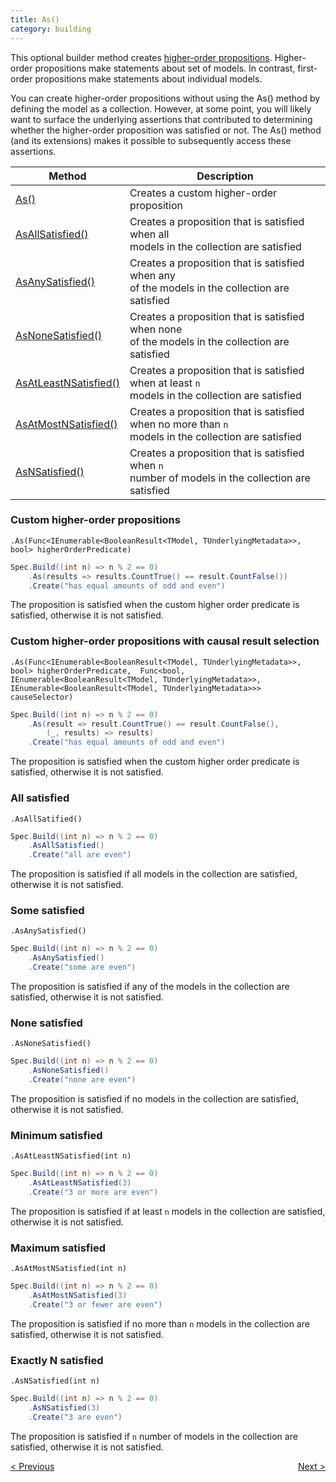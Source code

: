```yaml
---
title: As()
category: building
---
```

This optional builder method creates [higher-order propositions](https://en.wikipedia.org/wiki/Higher-order_logic).
Higher-order propositions make statements about set of models.
In contrast, first-order propositions make statements about individual models.

You can create higher-order propositions without using the As() method by defining the model as a collection.
However, at some point, you will likely want to surface the underlying assertions that contributed to determining 
whether the higher-order proposition was satisfied or not.
The As() method (and its extensions) makes it possible to subsequently access these assertions.

| Method                                               | Description                                                                                                |
|------------------------------------------------------|------------------------------------------------------------------------------------------------------------|
| [As()](./As.html#custom-higher-order-propositions)   | Creates a custom higher-order proposition                                                                  |
| [AsAllSatisfied()](./As.html#all-satisfied)          | Creates a proposition that is satisfied when all <br/> models in the collection are satisfied              |
| [AsAnySatisfied()](./As.html#some-satisfied)         | Creates a proposition that is satisfied when any <br/> of the models in the collection are satisfied       |
| [AsNoneSatisfied()](./As.html#none-satisfied)        | Creates a proposition that is satisfied when none <br/>of the models in the collection are satisfied       |
| [AsAtLeastNSatisfied()](./As.html#minimum-satisfied) | Creates a proposition that is satisfied when at least `n` <br/>models in the collection are satisfied      |
| [AsAtMostNSatisfied()](./As.html#maximum-satisfied)  | Creates a proposition that is satisfied when no more than `n` <br/> models in the collection are satisfied |
| [AsNSatisfied()](./As.html#n-satisfied)              | Creates a proposition that is satisfied when `n` <br/>number of models in the collection are satisfied          |


### Custom higher-order propositions
`.As(Func<IEnumerable<BooleanResult<TModel, TUnderlyingMetadata>>, bool> higherOrderPredicate)`

```csharp
Spec.Build((int n) => n % 2 == 0)
    .As(results => results.CountTrue() == result.CountFalse())
    .Create("has equal amounts of odd and even")
```
The proposition is satisfied when the custom higher order predicate is satisfied, otherwise it is not satisfied.

### Custom higher-order propositions with causal result selection
`.As(Func<IEnumerable<BooleanResult<TModel, TUnderlyingMetadata>>, bool> higherOrderPredicate,  Func<bool, IEnumerable<BooleanResult<TModel, TUnderlyingMetadata>>, IEnumerable<BooleanResult<TModel, TUnderlyingMetadata>>> causeSelector)`

```csharp
Spec.Build((int n) => n % 2 == 0)
    .As(result => result.CountTrue() == result.CountFalse(),
        (_, results) => results)
    .Create("has equal amounts of odd and even")
```
The proposition is satisfied when the custom higher order predicate is satisfied, otherwise it is not satisfied.

### All satisfied

`.AsAllSatified()`

```csharp
Spec.Build((int n) => n % 2 == 0)
    .AsAllSatisfied()
    .Create("all are even")
```

The proposition is satisfied if all models in the collection are satisfied, otherwise it is not satisfied.

### Some satisfied

`.AsAnySatisfied()`

```csharp
Spec.Build((int n) => n % 2 == 0)
    .AsAnySatisfied()
    .Create("some are even")
```

The proposition is satisfied if any of the models in the collection are satisfied, otherwise it is not satisfied.

### None satisfied

`.AsNoneSatisfied()`

```csharp
Spec.Build((int n) => n % 2 == 0)
    .AsNoneSatisfied()
    .Create("none are even")
```

The proposition is satisfied if no models in the collection are satisfied, otherwise it is not satisfied.

### Minimum satisfied

`.AsAtLeastNSatisfied(int n)`

```csharp
Spec.Build((int n) => n % 2 == 0)
    .AsAtLeastNSatisfied(3)
    .Create("3 or more are even")
```

The proposition is satisfied if at least `n` models in the collection are satisfied, otherwise it is not satisfied.

### Maximum satisfied

`.AsAtMostNSatisfied(int n)`

```csharp
Spec.Build((int n) => n % 2 == 0)
    .AsAtMostNSatisfied(3)
    .Create("3 or fewer are even")
```

The proposition is satisfied if no more than `n` models in the collection are satisfied, otherwise it is not 
satisfied.

### Exactly N satisfied

`.AsNSatisfied(int n)`

```csharp
Spec.Build((int n) => n % 2 == 0)
    .AsNSatisfied(3)
    .Create("3 are even")
```

The proposition is satisfied if `n` number of models in the collection are satisfied, otherwise it is not 
satisfied.

<div style="display: flex; justify-content: space-between">
    <a href="./Build.html">&lt; Previous</a>
    <a href="./WhenTrue.html">Next &gt;</a>
</div>